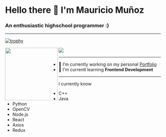 <p align = "center">
 <h1> Hello there 👋 I'm Mauricio Muñoz </h1>
 <h3>An enthusiastic highschool programmer :) </h3>
</p>

---

[![trophy](https://github-profile-trophy.vercel.app/?username=Mau-MD&theme=nord&column=6&row=1&margin-w=15)](https://github.com/ryo-ma/github-profile-trophy)

<div>
  <img height="170" align="left" src="https://github-readme-stats.vercel.app/api?username=Mau-MD&count_private=true&include_all_commits=true&theme=dracula" />
  <img src="https://github-readme-stats.vercel.app/api/top-langs/?username=Mau-MD&layout=compact&theme=dracula" />
</div>


---
- 🔭 I’m currently working on my personal [Portfolio](https://github.com/Mau-MD/portfolio)
- 🌱  I'm currentl learning **Frontend Development**

---
I currently know
<ul>
  <li> C++ </li>
  <li> Java </li>
  <li> Python </li>
  <li> OpenCV </li>
  <li> Node.js </li>
  <li> React </li>
  <li> Axios </li>
  <li> Redux </li>
 <ul>


<!--
**Mau-MD/Mau-MD** is a ✨ _special_ ✨ repository because its `README.md` (this file) appears on your GitHub profile.

Here are some ideas to get you started:

- 🔭 I’m currently working on ...
- 🌱 I’m currently learning ...
- 👯 I’m looking to collaborate on ...
- 🤔 I’m looking for help with ...
- 💬 Ask me about ...
- 📫 How to reach me: ...
- 😄 Pronouns: ...
- ⚡ Fun fact: ...
-->
